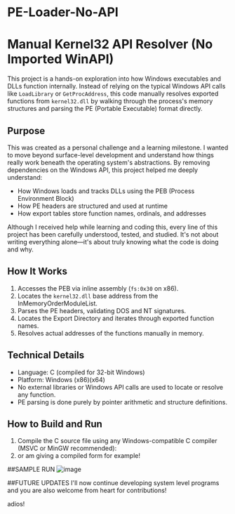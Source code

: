 # PE-Loader-No-API
# Manual Kernel32 API Resolver (No Imported WinAPI)

This project is a hands-on exploration into how Windows executables and DLLs function internally. Instead of relying on the typical Windows API calls like `LoadLibrary` or `GetProcAddress`, this code manually resolves exported functions from `kernel32.dll` by walking through the process's memory structures and parsing the PE (Portable Executable) format directly.

## Purpose

This was created as a personal challenge and a learning milestone. I wanted to move beyond surface-level development and understand how things really work beneath the operating system's abstractions. By removing dependencies on the Windows API, this project helped me deeply understand:

- How Windows loads and tracks DLLs using the PEB (Process Environment Block)
- How PE headers are structured and used at runtime
- How export tables store function names, ordinals, and addresses

Although I received help while learning and coding this, every line of this project has been carefully understood, tested, and studied. It's not about writing everything alone—it's about truly knowing what the code is doing and why.

## How It Works

1. Accesses the PEB via inline assembly (`fs:0x30` on x86).
2. Locates the `kernel32.dll` base address from the InMemoryOrderModuleList.
3. Parses the PE headers, validating DOS and NT signatures.
4. Locates the Export Directory and iterates through exported function names.
5. Resolves actual addresses of the functions manually in memory.

## Technical Details

- Language: C (compiled for 32-bit Windows)
- Platform: Windows (x86)(x64)
- No external libraries or Windows API calls are used to locate or resolve any function.
- PE parsing is done purely by pointer arithmetic and structure definitions.

## How to Build and Run

1. Compile the C source file using any Windows-compatible C compiler (MSVC or MinGW recommended):
2. or am giving a compiled form for example!

##SAMPLE RUN
![image](https://github.com/user-attachments/assets/34a7c468-ec4b-4ae2-9187-45029f367c44)


##FUTURE UPDATES
I'll now continue developing system level programs and you are also welcome from heart for contributions!



adios!
